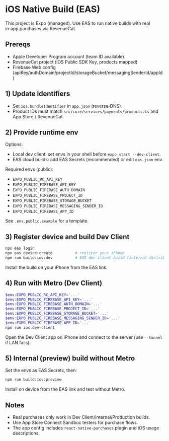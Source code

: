 # iOS Native Build (EAS)

This project is Expo (managed). Use EAS to run native builds with real in‑app purchases via RevenueCat.

## Prereqs
- Apple Developer Program account (team ID available)
- RevenueCat project (iOS Public SDK Key, products mapped)
- Firebase Web config (apiKey/authDomain/projectId/storageBucket/messagingSenderId/appId)

## 1) Update identifiers
- Set `ios.bundleIdentifier` in `app.json` (reverse‑DNS).
- Product IDs must match `src/core/services/payments/products.ts` and App Store / RevenueCat.

## 2) Provide runtime env
Options:
- Local dev client: set envs in your shell before `expo start --dev-client`.
- EAS cloud builds: add EAS Secrets (recommended) or edit `eas.json` env.

Required envs (public):
- `EXPO_PUBLIC_RC_API_KEY`
- `EXPO_PUBLIC_FIREBASE_API_KEY`
- `EXPO_PUBLIC_FIREBASE_AUTH_DOMAIN`
- `EXPO_PUBLIC_FIREBASE_PROJECT_ID`
- `EXPO_PUBLIC_FIREBASE_STORAGE_BUCKET`
- `EXPO_PUBLIC_FIREBASE_MESSAGING_SENDER_ID`
- `EXPO_PUBLIC_FIREBASE_APP_ID`

See `.env.public.example` for a template.

## 3) Register device and build Dev Client
```sh
npx eas login
npx eas device:create          # register your iPhone
npm run build:ios:dev          # EAS dev client build (internal distribution)
```
Install the build on your iPhone from the EAS link.

## 4) Run with Metro (Dev Client)
```powershell
$env:EXPO_PUBLIC_RC_API_KEY='...'
$env:EXPO_PUBLIC_FIREBASE_API_KEY='...'
$env:EXPO_PUBLIC_FIREBASE_AUTH_DOMAIN='...'
$env:EXPO_PUBLIC_FIREBASE_PROJECT_ID='...'
$env:EXPO_PUBLIC_FIREBASE_STORAGE_BUCKET='...'
$env:EXPO_PUBLIC_FIREBASE_MESSAGING_SENDER_ID='...'
$env:EXPO_PUBLIC_FIREBASE_APP_ID='...'
npm run ios:dev-client
```
Open the Dev Client app on iPhone and connect to the server (use `--tunnel` if LAN fails).

## 5) Internal (preview) build without Metro
Set the envs as EAS Secrets, then:
```sh
npm run build:ios:preview
```
Install on device from the EAS link and test without Metro.

## Notes
- Real purchases only work in Dev Client/Internal/Production builds.
- Use App Store Connect Sandbox testers for purchase flows.
- The app config includes `react-native-purchases` plugin and iOS usage descriptions.

